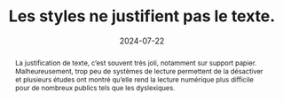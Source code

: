 ---
title: Les styles ne justifient pas le texte. 
abstract: La justification de texte, c’est souvent très joli, notamment sur support papier. Malheureusement, trop peu de systèmes de lecture permettent de la désactiver et plusieurs études ont montré qu’elle rend la lecture numérique plus difficile pour de nombreux publics tels que les dyslexiques. 
categories: [" Présentation"]
agrege: O4186-E065
opquast: '4 186'
indiceebook: '65'
description: "Règle n° 065"
before: "064"
weight: "065"
after: "066"
actif: '1'
layout: rules
date: 2024-07-22
tags: ["accessibilité", "Lisibilité"]
objectif: ["Faciliter la lecture à l’écran, notamment pour les lectrices et lecteurs dyslexiques.", "Améliorer l’accessibilité des contenus aux lectrices et lecteurs handicapées."]
Meo: ["Ne pas utiliser la propriété CSS text-align avec la valeur justify, ou tout autre équivalent."]
Controle: ["Vérifier dans le code CSS l’absence de règles text-align&nbsp;: justify.", "Vérifier dans le code HTML l’absence d’attributs HTML align=justify."]
epubcheck: 
ace: 
humancheck: true
Source: ["Opquast"]
Referentiel: [""]
steps: ["conception", "Fabrication"]
---